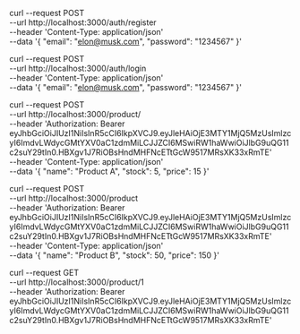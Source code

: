 curl --request POST \
  --url http://localhost:3000/auth/register \
  --header 'Content-Type: application/json' \
  --data '{
 "email": "elon@musk.com",
 "password": "1234567"
}'

curl --request POST \
  --url http://localhost:3000/auth/login \
  --header 'Content-Type: application/json' \
  --data '{
 "email": "elon@musk.com",
 "password": "1234567"
}'

curl --request POST \
  --url http://localhost:3000/product/ \
  --header 'Authorization: Bearer eyJhbGciOiJIUzI1NiIsInR5cCI6IkpXVCJ9.eyJleHAiOjE3MTY1MjQ5MzUsImlzcyI6ImdvLWdycGMtYXV0aC1zdmMiLCJJZCI6MSwiRW1haWwiOiJlbG9uQG11c2suY29tIn0.HBXgv1J7RiOBsHndMHFNcETtGcW9517MRsXK33xRmTE' \
  --header 'Content-Type: application/json' \
  --data '{
 "name": "Product A",
 "stock": 5,
 "price": 15
}'

curl --request POST \
  --url http://localhost:3000/product \
  --header 'Authorization: Bearer eyJhbGciOiJIUzI1NiIsInR5cCI6IkpXVCJ9.eyJleHAiOjE3MTY1MjQ5MzUsImlzcyI6ImdvLWdycGMtYXV0aC1zdmMiLCJJZCI6MSwiRW1haWwiOiJlbG9uQG11c2suY29tIn0.HBXgv1J7RiOBsHndMHFNcETtGcW9517MRsXK33xRmTE' \
  --header 'Content-Type: application/json' \
  --data '{
 "name": "Product B",
 "stock": 50,
 "price": 150
}'

curl --request GET \
  --url http://localhost:3000/product/1 \
  --header 'Authorization: Bearer eyJhbGciOiJIUzI1NiIsInR5cCI6IkpXVCJ9.eyJleHAiOjE3MTY1MjQ5MzUsImlzcyI6ImdvLWdycGMtYXV0aC1zdmMiLCJJZCI6MSwiRW1haWwiOiJlbG9uQG11c2suY29tIn0.HBXgv1J7RiOBsHndMHFNcETtGcW9517MRsXK33xRmTE'